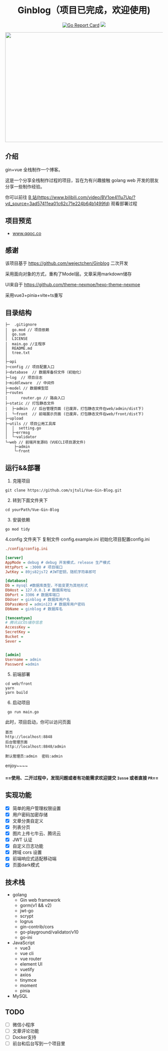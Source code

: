 <div align="center">

# Ginblog（项目已完成，欢迎使用)

</div>

<div align="center">

[![Go Report Card](https://goreportcard.com/badge/github.com/wejectchen/ginblog)](https://goreportcard.com/report/github.com/wejectchen/ginblog)
![](https://img.shields.io/badge/Go-Package-blue)</a>

</div>

<div align="center">
<img  src="https://s1.328888.xyz/2022/08/13/Tl95d.jpg" width="600" height="350"/>
</div>


## 介绍

gin+vue 全栈制作一个博客。

这是一个分享全栈制作过程的项目，旨在为有兴趣接触 golang web 开发的朋友分享一些制作经验。

你可以前往 [B 站(https://www.bilibili.com/video/BV1oe411u7Up/?vd_source=3ad57411ea01c62c71e224b64b1499fd)](https://www.bilibili.com/video/BV1oe411u7Up/?vd_source=3ad57411ea01c62c71e224b64b1499fd)
观看部署过程

## 项目预览

- www.qqoc.co

## 感谢
该项目基于 https://github.com/wejectchen/Ginblog 二次开发

采用面向对象的方式，重构了Model层。文章采用markdown储存

UI来自于 https://github.com/theme-nexmoe/hexo-theme-nexmoe

采用vue3+pinia+vite+ts重写

## 目录结构

```shell
├─  .gitignore
│  go.mod // 项目依赖
│  go.sum
│  LICENSE
│  main.go //主程序
│  README.md
│  tree.txt
│          
├─api         
├─config // 项目配置入口   
├─database  // 数据库备份文件（初始化）
├─log  // 项目日志
├─middleware  // 中间件
├─model // 数据模型层
├─routes
│      router.go // 路由入口    
├─static // 打包静态文件
│  ├─admin  // 后台管理页面 (已废弃，打包静态文件在web/admin/dist下)         
│  └─front  // 前端展示页面 (已废弃，打包静态文件在web/front/dist下) 
├─upload   
├─utils // 项目公用工具库
│  │  setting.go 
│  ├─errmsg   
│  └─validator         
└─web // 前端开发源码（VUECLI项目源文件)
    ├─admin             
    └─front
```

## 运行&&部署

1. 克隆项目
```shell
git clone https://github.com/sjtuli/Vue-Gin-Blog.git
```

2. 转到下面文件夹下

```shell
cd yourPath/Vue-Gin-Blog
```

3. 安装依赖

```
go mod tidy
```

4.config 文件夹下
复制文件 config.example.ini
初始化项目配置config.ini

```ini
./config/config.ini

[server]
AppMode = debug # debug 开发模式，release 生产模式
HttpPort = :3000 # 项目端口
JwtKey = 89js82js72 #JWT密钥，随机字符串即可

[database]
Db = mysql #数据库类型，不能变更为其他形式
DbHost = 127.0.0.1 # 数据库地址
DbPort = 3306 # 数据库端口
DbUser = ginblog # 数据库用户名
DbPassWord = admin123 # 数据库用户密码
DbName = ginblog # 数据库名

[tencentyun]
# 腾讯云COS储存信息
AccessKey =
SecretKey =
Bucket =
Sever =


[admin]
Username = admin
Password =admin
```

5. 前端部署
```shell
cd web/front
yarn
yarn build
```

6. 启动项目

```shell
 go run main.go
```

此时，项目启动，你可以访问页面

```shell
首页
http://localhost:8848
后台管理页面
http://localhost:8848/admin

默认管理员:admin  密码:admin
```

enjoy~~~~

#### ==使用、二开过程中，发现问题或者有功能需求欢迎提交 `Iusse` 或者直接 `PR`==

## 实现功能

- [x] 简单的用户管理权限设置
- [x] 用户密码加密存储
- [x]  文章分类自定义
- [x]  列表分页
- [x] 图片上传七牛云、腾讯云
- [x]  JWT 认证
- [x] 自定义日志功能
- [x]  跨域 cors 设置
- [x] 前端响应式适配移动端
- [x] 页面dark模式

## 技术栈

- golang
    - Gin web framework
    - gorm(v1 && v2)
    - jwt-go
    - scrypt
    - logrus
    - gin-contrib/cors
    - go-playground/validator/v10
    - go-ini
- JavaScript
    - vue3
    - vue cli
    - vue router
    - element UI 
    - vuetify
    - axios
    - tinymce
    - moment
    - pinia
- MySQL

## TODO
- [ ] 微信小程序
- [ ] 文章评论功能
- [ ] Docker支持
- [ ] 前台和后台写到一个项目里